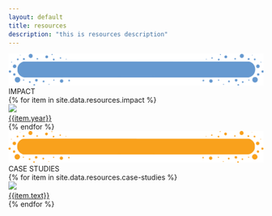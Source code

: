 ```yaml
---
layout: default
title: resources
description: "this is resources description"
---
```


<div class="container-fluid pb-4 stats">
    <div class="container">
        <div class="section-title">
            <img class="img-fluid" src='assets/img/Title-BG3.png' />
            <div class="section-title-text">IMPACT</div>
        </div>
        <div class="row">
            {% for item in site.data.resources.impact %}
            <div class="col-lg-4 col-md-6 impact-section text-center">
                <img class="img-fluid" src="{{item.img}}">
                <div class='skill-section-title'>
                    <a href="{{item.link}}" target="_blank">{{item.year}}</a>
                </div>
            </div>
            {% endfor %}
        </div>
    </div>
</div>

<div class="container-fluid pb-4 statsOne">
    <div class="container">
        <div class="section-title">
            <img class="img-fluid" src='assets/img/Title-BG.png'/>
            <div class="section-title-text">CASE STUDIES</div>
        </div>
        <div class="row">
            {% for item in site.data.resources.case-studies %}
            <div class="col-lg-4 col-md-6 case-studies text-center">
                <img class="img-fluid" src="{{item.img}}">
                <div class='skill-section-title'>
                    <a href="{{item.link}}" target="blank">{{item.text}}</a>
                </div>
            </div>
            {% endfor %}
        </div>
    </div>
</div>